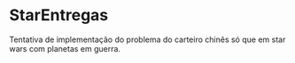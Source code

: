 # StarEntregas
Tentativa de implementação do problema do carteiro chinês só que em star wars com planetas em guerra.
